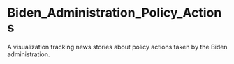 # Biden_Administration_Policy_Actions
A visualization tracking news stories about policy actions taken by the Biden administration.
